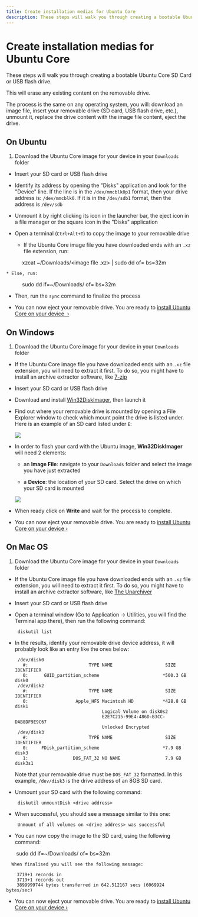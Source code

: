 ```yaml
---
title: Create installation medias for Ubuntu Core
description: These steps will walk you through creating a bootable Ubuntu Core SD card or USB flash drive.
---
```


# Create installation medias for Ubuntu Core

These steps will walk you through creating a bootable Ubuntu Core SD Card or USB flash drive.

This will erase any existing content on the removable drive.

The process is the same on any operating system, you will: download an image file, insert your removable drive (SD card, USB flash drive, etc.), unmount it, replace the drive content with the image file content, eject the drive.

## On Ubuntu

 1. Download the Ubuntu Core image for your device in your `Downloads` folder

 * Insert your SD card or USB flash drive

 * Identify its address by opening the "Disks" application and look for the "Device" line. If the line is in the `/dev/mmcblk0p1` format, then your drive address is: `/dev/mmcblk0`. If it is in the `/dev/sdb1` format, then the address is `/dev/sdb`

 * Unmount it by right clicking its icon in the launcher bar, the eject icon in a file manager or the square icon in the "Disks" application

 * Open a terminal (`Ctrl+Alt+T`) to copy the image to your removable drive

    * If the Ubuntu Core image file you have downloaded ends with an `.xz` file extension, run:

            xzcat ~/Downloads/<image file .xz> | sudo dd of=<drive address> bs=32m

    * Else, run:

            sudo dd if=~/Downloads/<image file> of=<drive address> bs=32m

 * Then, run the `sync` command to finalize the process

 * You can now eject your removable drive. You are ready to [install Ubuntu Core on your device &nbsp;&rsaquo;](/core/get-started)

## On Windows

 1. Download the Ubuntu Core image for your device in your `Downloads` folder

 * If the Ubuntu Core image file you have downloaded ends with an `.xz` file extension, you will need to extract it first. To do so, you might have to install an archive extractor software, like [7-zip](http://www.7-zip.org/)

 * Insert your SD card or USB flash drive

 * Download and install [Win32DiskImager](http://sourceforge.net/projects/win32diskimager/files/latest/download), then launch it

 * Find out where your removable drive is mounted by opening a File Explorer window to check which mount point the drive is listed under. Here is an example of an SD card listed under `E`:

    ![](http://i.imgur.com/QXLkLsa.png)

 * In order to flash your card with the Ubuntu image, **Win32DiskImager** will
need 2 elements:

    * an **Image File**: navigate to your `Downloads` folder and select the image you have just extracted

    * a **Device**: the location of your SD card. Select the drive on which your SD card is mounted

    ![](http://i.imgur.com/ebeQHKT.png)

 * When ready click on **Write** and wait for the process to complete.

 * You can now eject your removable drive. You are ready to [install Ubuntu Core on your device&nbsp;&rsaquo;](/core/get-started)

## On Mac OS

 1. Download the Ubuntu Core image for your device in your `Downloads` folder

 * If the Ubuntu Core image file you have downloaded ends with an `.xz` file extension, you will need to extract it first. To do so, you might have to install an archive extractor software, like [The
 Unarchiver](https://itunes.apple.com/gb/app/the-unarchiver/id425424353?mt=12)

 * Insert your SD card or USB flash drive

 * Open a terminal window (Go to Application -> Utilities, you will find the
Terminal app there), then run the following command:

        diskutil list

 * In the results, identify your removable drive device address, it will probably look like an entry like the ones below:

        /dev/disk0
          #:                       TYPE NAME                    SIZE       IDENTIFIER
          0:      GUID_partition_scheme                        *500.3 GB   disk0
        /dev/disk2
          #:                       TYPE NAME                    SIZE       IDENTIFIER
          0:                  Apple_HFS Macintosh HD           *428.8 GB   disk1
                                        Logical Volume on disk0s2
                                        E2E7C215-99E4-486D-B3CC-DAB8DF9E9C67
                                        Unlocked Encrypted
        /dev/disk3
          #:                       TYPE NAME                    SIZE       IDENTIFIER
          0:     FDisk_partition_scheme                        *7.9 GB     disk3
          1:                 DOS_FAT_32 NO NAME                 7.9 GB     disk3s1

    Note that your removable drive must be `DOS_FAT_32` formatted. In this example, `/dev/disk3` is the drive address of an 8GB SD card.

 * Unmount your SD card with the following command:

        diskutil unmountDisk <drive address>

 * When successful, you should see a message similar to this one:

        Unmount of all volumes on <drive address> was successful

 * You can now copy the image to the SD card, using the following command:

        sudo dd if=~/Downloads/<image file> of=<drive address> bs=32m

      When finalised you will see the following message:

        3719+1 records in
        3719+1 records out
        3899999744 bytes transferred in 642.512167 secs (6069924 bytes/sec)

 * You can now eject your removable drive. You are ready to [install Ubuntu Core on your device&nbsp;&rsaquo;](/core/get-started)
